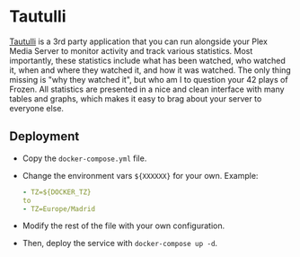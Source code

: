 # Tautulli

[Tautulli](https://tautulli.com/) is a 3rd party application that you can run alongside your Plex Media Server to monitor activity and track various statistics. Most importantly, these statistics include what has been watched, who watched it, when and where they watched it, and how it was watched. The only thing missing is "why they watched it", but who am I to question your 42 plays of Frozen. All statistics are presented in a nice and clean interface with many tables and graphs, which makes it easy to brag about your server to everyone else.

## Deployment

- Copy the `docker-compose.yml` file.

- Change the environment vars `${XXXXXX}` for your own. Example:

  ```yaml
  - TZ=${DOCKER_TZ}
  to
  - TZ=Europe/Madrid
  ```

- Modify the rest of the file with your own configuration.

- Then, deploy the service with `docker-compose up -d`.
